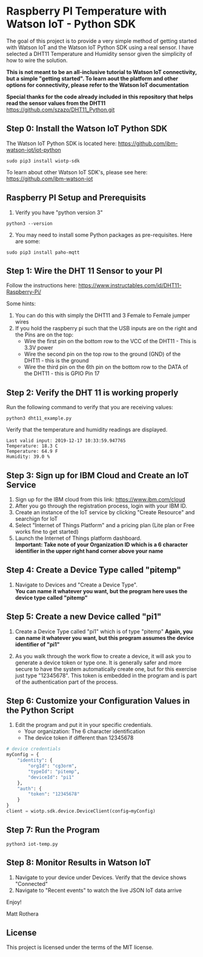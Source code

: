 # Raspberry PI Temperature with Watson IoT - Python SDK

The goal of this project is to provide a very simple method of getting started with Watson IoT and the Watson IoT Python SDK using a real sensor.  I have selected a DHT11 Temperature and Humidity sensor given the simplicity of how to wire the solution.  

**This is not meant to be an all-inclusive tutorial to Watson IoT connectivity, but a simple "getting started".  To learn aout the platform and other options for connectivity, please refer to the Watson IoT documentation**

**Special thanks for the code already included in this repository that helps read the sensor values from the DHT11**
https://github.com/szazo/DHT11_Python.git

## Step 0:  Install the Watson IoT Python SDK

The Watson IoT Python SDK is located here:
https://github.com/ibm-watson-iot/iot-python
```console
sudo pip3 install wiotp-sdk
```

To learn about other Watson IoT SDK's, please see here:
https://github.com/ibm-watson-iot

## Raspberry PI Setup and Prerequisits

1. Verify you have "python version 3"

```console
python3 --version
```

2. You may need to install some Python packages as pre-requisites.  Here are some:

```console
sudo pip3 install paho-mqtt
```


## Step 1:  Wire the DHT 11 Sensor to your PI

Follow the instructions here:
https://www.instructables.com/id/DHT11-Raspberry-Pi/

Some hints:
1.  You can do this with simply the DHT11 and 3 Female to Female jumper wires
2.  If you hold the raspberry pi such that the USB inputs are on the right and the Pins are on the top:
    * Wire the first pin on the bottom row to the VCC of the DHT11 - This is 3.3V power
    * Wire the second pin on the top row to the ground (GND) of the DHT11 - this is the ground 
    * Wire the third pin on the 6th pin on the bottom row to the DATA of the DHT11 - this is GPIO Pin 17

## Step 2:  Verify the DHT 11 is working properly

Run the following command to verify that you are receiving values:

```console
python3 dht11_example.py
```

Verify that the temperature and humidity readings are displayed.


```console
Last valid input: 2019-12-17 10:33:59.947765
Temperature: 18.3 C
Temperature: 64.9 F
Humidity: 39.0 %
```

## Step 3:  Sign up for IBM Cloud and Create an IoT Service

1. Sign up for the IBM cloud from this link: 
https://www.ibm.com/cloud
2. After you go through the registration process, login with your IBM ID.
3. Create an instance of the IoT service by clicking "Create Resource" and searchign for IoT
4.  Select "Internet of Things Platform" and a pricing plan (Lite plan or Free works fine to get started)
5.  Launch the Internet of Things platform dashboard.      
**Important:  Take note of your Organization ID which is a 6 character identifier in the upper right hand corner above your name**

## Step 4:  Create a Device Type called "pitemp"

1.  Navigate to Devices and "Create a Device Type".    
**You can name it whatever you want, but the program here uses the device type called "pitemp"**

## Step 5:  Create a new Device called "pi1"

1.  Create a Device Type called "pi1" which is of type "pitemp"
**Again, you can name it whatever you want, but this program assumes the device identifier of "pi1"**

2.  As you walk through the work flow to create a device, it will ask you to generate a device token or type one.  It is generally safer and more secure to have the system automatically create one, but for this exercise just type "12345678".  This token is embedded in the program and is part of the authentication part of the process.  

## Step 6:  Customize your Configuration Values in the Python Script

1.  Edit the program and put it in your specific credentials.  
    * Your organization:  The 6 character identification
    * The device token if different than 12345678

```python
# device credentials
myConfig = {
    "identity": {
        "orgId": "cg3orm",
        "typeId": "pitemp",
        "deviceId": "pi1"
    },
    "auth": {
        "token": "12345678"
    }
}
client = wiotp.sdk.device.DeviceClient(config=myConfig)
```

## Step 7:  Run the Program
 

```console
python3 iot-temp.py
```

## Step 8:  Monitor Results in Watson IoT

1.  Navigate to your device under Devices.  Verify that the device shows "Connected"
2.  Navigate to "Recent events" to watch the live JSON IoT data arrive


Enjoy!

Matt Rothera


## License

This project is licensed under the terms of the MIT license.
